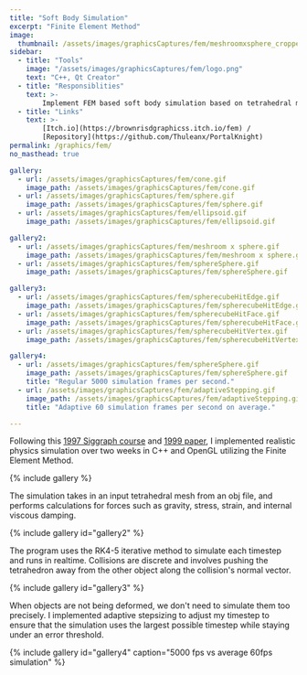```yaml
---
title: "Soft Body Simulation"
excerpt: "Finite Element Method"
image:
  thumbnail: /assets/images/graphicsCaptures/fem/meshroomxsphere_cropped.gif
sidebar:
  - title: "Tools"
    image: "/assets/images/graphicsCaptures/fem/logo.png"
    text: "C++, Qt Creator"
  - title: "Responsiblities"
    text: >-
        Implement FEM based soft body simulation based on tetrahedral mesh.
  - title: "Links"
    text: >-
        [Itch.io](https://brownrisdgraphicss.itch.io/fem) /
        [Repository](https://github.com/Thuleanx/PortalKnight)
permalink: /graphics/fem/
no_masthead: true

gallery:
  - url: /assets/images/graphicsCaptures/fem/cone.gif
    image_path: /assets/images/graphicsCaptures/fem/cone.gif
  - url: /assets/images/graphicsCaptures/fem/sphere.gif
    image_path: /assets/images/graphicsCaptures/fem/sphere.gif
  - url: /assets/images/graphicsCaptures/fem/ellipsoid.gif
    image_path: /assets/images/graphicsCaptures/fem/ellipsoid.gif

gallery2:
  - url: /assets/images/graphicsCaptures/fem/meshroom x sphere.gif
    image_path: /assets/images/graphicsCaptures/fem/meshroom x sphere.gif
  - url: /assets/images/graphicsCaptures/fem/sphereSphere.gif
    image_path: /assets/images/graphicsCaptures/fem/sphereSphere.gif

gallery3:
  - url: /assets/images/graphicsCaptures/fem/spherecubeHitEdge.gif
    image_path: /assets/images/graphicsCaptures/fem/spherecubeHitEdge.gif
  - url: /assets/images/graphicsCaptures/fem/spherecubeHitFace.gif
    image_path: /assets/images/graphicsCaptures/fem/spherecubeHitFace.gif
  - url: /assets/images/graphicsCaptures/fem/spherecubeHitVertex.gif
    image_path: /assets/images/graphicsCaptures/fem/spherecubeHitVertex.gif

gallery4:
  - url: /assets/images/graphicsCaptures/fem/sphereSphere.gif
    image_path: /assets/images/graphicsCaptures/fem/sphereSphere.gif
    title: "Regular 5000 simulation frames per second."
  - url: /assets/images/graphicsCaptures/fem/adaptiveStepping.gif
    image_path: /assets/images/graphicsCaptures/fem/adaptiveStepping.gif
    title: "Adaptive 60 simulation frames per second on average."

---
```

  <!-- overlay_color: "#000" -->
  <!-- overlay_filter: "0.5" -->
  <!-- overlay_image: /assets/images/graphicsCaptures/fem/banner.png -->

Following this [1997 Siggraph course](https://www.cs.cmu.edu/~baraff/sigcourse/) and [1999 paper](http://graphics.berkeley.edu/papers/Obrien-GMA-1999-08/Obrien-GMA-1999-08.pdf), 
I implemented realistic physics simulation over two weeks in C++ and OpenGL utilizing the Finite Element Method.

{% include gallery %}

The simulation takes in an input tetrahedral mesh from an obj file, and performs calculations for forces such as
gravity, stress, strain, and internal viscous damping. 

{% include gallery id="gallery2" %}

The program uses the RK4-5 iterative method to simulate each timestep and runs in realtime.
Collisions are discrete and involves pushing the tetrahedron away from the other object along the collision's normal vector.

{% include gallery id="gallery3" %}

When objects are not being deformed, we don't need to simulate them too precisely. 
I implemented adaptive stepsizing to adjust my timestep to ensure that the simulation uses the largest 
possible timestep while staying under an error threshold. 

{% include gallery id="gallery4" caption="5000 fps vs average 60fps simulation" %}

